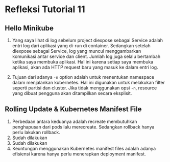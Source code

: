 # Refleksi Tutorial 11
## Hello Minikube
1. Yang saya lihat di log sebelum project diexpose sebagai Service adalah entri log dari aplikasi yang di-run di container. Sedangkan setelah diexpose sebagai Service, log yang muncul menggambarkan komunikasi antar service dan client. Jumlah log juga selalu bertambah ketika saya membuka aplikasi. Hal ini karena setiap saya membuka aplikasi, akan ada HTTP request baru yang masuk ke dalam entri log.

2. Tujuan dari adanya `-n` option adalah untuk menentukan namespace dalam menjalankan kubernetes. Hal ini digunakan untuk melakukan filter seperti partisi dan cluster. Jika tidak menggunakan opsi `-n`, resource yang dibuat pengguna akan ditampilkan secara eksplisit.

## Rolling Update & Kubernetes Manifest File
1. Perbedaan antara keduanya adalah recreate membutuhkan penghapusan dari pods lalu merecreate. Sedangkan rollback hanya perlu lakukan rollback.
2. Sudah dilakukan
3. Sudah dilakukan
4. Keuntungan menggunakan Kubernetes manifest files adalah adanya efisiensi karena hanya perlu menerapkan deployment manifest. 